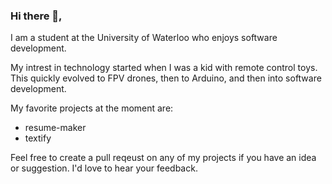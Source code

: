 ### Hi there 👋,

I am a student at the University of Waterloo who enjoys software development.

My intrest in technology started when I was a kid with remote control toys. This quickly evolved to FPV drones, then to Arduino, and then into software development.

My favorite projects at the moment are: 

- resume-maker
- textify

Feel free to create a pull reqeust on any of my projects if you have an idea or suggestion. I'd love to hear your feedback.


<!--
**BrainyShadow/BrainyShadow** is a ✨ _special_ ✨ repository because its `README.md` (this file) appears on your GitHub profile.

Here are some ideas to get you started:

- 🔭 I’m currently working on ...
- 🌱 I’m currently learning ...
- 👯 I’m looking to collaborate on ...
- 🤔 I’m looking for help with ...
- 💬 Ask me about ...
- 📫 How to reach me: ...
- 😄 Pronouns: ...
- ⚡ Fun fact: ...
-->
